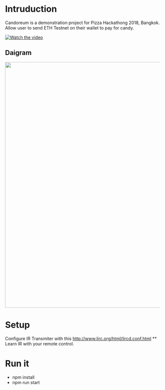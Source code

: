 # Intruduction
Candoreum is a demonstration project for Pizza Hackathong 2018, Bangkok.
Allow user to send ETH Testnet on their wallet to pay for candy.

[![Watch the video](https://raw.githubusercontent.com/pizzahackathon/candoreum/master/video_thumbnail2.png)](https://youtu.be/kKiIBf9d23I)


## Daigram
<p align="center">
  <a href="#" target="_blank">
    <img width="800px" src="https://raw.githubusercontent.com/pizzahackathon/candoreum/master/Diagram.png">
  </a>
</p>

# Setup
Configure IR Transmiter with this http://www.lirc.org/html/lircd.conf.html
** Learn IR with your remote control.

# Run it
- npm install
- npm run start
